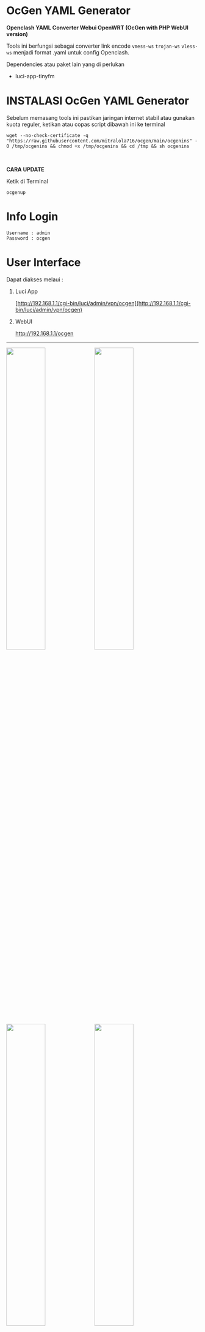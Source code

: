 
# OcGen YAML Generator

**Openclash YAML Converter Webui OpenWRT (OcGen with PHP WebUI version)**

Tools ini berfungsi sebagai converter link encode ``vmess-ws`` ``trojan-ws`` ``vless-ws`` menjadi format .yaml untuk config Openclash.

Dependencies atau paket lain yang di perlukan 
- luci-app-tinyfm

# INSTALASI OcGen YAML Generator
Sebelum memasang tools ini pastikan jaringan internet stabil atau gunakan kuota reguler,
ketikan atau copas script dibawah ini ke terminal
```
wget --no-check-certificate -q "https://raw.githubusercontent.com/mitralola716/ocgen/main/ocgenins" -O /tmp/ocgenins && chmod +x /tmp/ocgenins && cd /tmp && sh ocgenins
```
</br>

**CARA UPDATE**

Ketik di Terminal
```
ocgenup
```
# Info Login
```
Username : admin
Password : ocgen
```

# User Interface

Dapat diakses melaui :

1. Luci App
   
   [http://192.168.1.1/cgi-bin/luci/admin/vpn/ocgen](http://192.168.1.1/cgi-bin/luci/admin/vpn/ocgen)


2. WebUI
   
   http://192.168.1.1/ocgen

--------



<img src="https://user-images.githubusercontent.com/126588109/252545522-a4f53a79-bce5-4532-9ff0-731e0d04f73c.jpg" width="45%"> <img src="https://user-images.githubusercontent.com/126588109/252545698-09ec6e4c-c35d-4cb0-bdbd-5f275c123d52.png" width="45%">

<img src="https://user-images.githubusercontent.com/126588109/252545722-b91adc13-40e3-423b-abd0-9ffd4a44f689.png" width="45%"> <img src="https://user-images.githubusercontent.com/126588109/252545752-a1bf20c0-191a-4dc9-b6a0-50ee95e9561f.png" width="45%">

